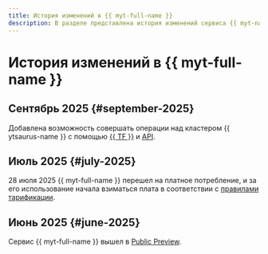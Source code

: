 ```yaml
---
title: История изменений в {{ myt-full-name }}
description: В разделе представлена история изменений сервиса {{ myt-name }}.
---
```


# История изменений в {{ myt-full-name }}

## Сентябрь 2025 {#september-2025}

Добавлена возможность совершать операции над кластером {{ ytsaurus-name }} с помощью [{{ TF }}](tf-ref.md) и [API](api-ref/authentication.md).

## Июль 2025 {#july-2025}

28 июля 2025 {{ myt-full-name }} перешел на платное потребление, и за его использование начала взиматься плата в соответствии с [правилами тарификации](pricing.md).

## Июнь 2025 {#june-2025}

Сервис {{ myt-full-name }} вышел в [Public Preview](../overview/concepts/launch-stages.md).

